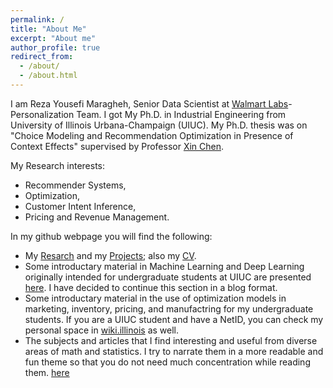 ```yaml
---
permalink: /
title: "About Me"
excerpt: "About me"
author_profile: true
redirect_from: 
  - /about/
  - /about.html
---
```

I am Reza Yousefi Maragheh, Senior Data Scientist at [Walmart Labs](https://www.linkedin.com/company/walmartglobaltech/about/)-Personalization Team. I got My Ph.D. in Industrial Engineering from University of Illinois Urbana-Champaign (UIUC). My Ph.D. thesis was on "Choice Modeling and Recommendation Optimization in Presence of Context Effects" supervised by Professor [Xin Chen](https://ise.illinois.edu/directory/profile/xinchen).

My Research interests:
  * Recommender Systems,
  * Optimization, 
  * Customer Intent Inference,
  * Pricing and Revenue Management.

In my github webpage you will find the following:
* My [Resarch](https://rezaym.github.io/Research/) and my [Projects](https://rezaym.github.io/projects/); also my [CV](https://rezaym.github.io/cv/).
* Some introductary material in Machine Learning and Deep Learning originally intended for undergraduate students at UIUC are presented [here](https://rezaym.github.io/DLML/). I have decided to continue this section in a blog format. 
* Some introductary material in the use of optimization models in marketing, inventory, pricing, and manufactring for my undergraduate students. If you are a UIUC student and have a NetID, you can check my personal space in [wiki.illinois](https://wiki.illinois.edu/wiki/pages/viewpage.action?pageId=693819465) as well.
* The subjects and articles that I find interesting and useful from diverse areas of math and statistics. I try to narrate them in a more readable and fun theme so that you do not need much concentration while reading them.  [here](https://rezaym.github.io/year-archive/)
